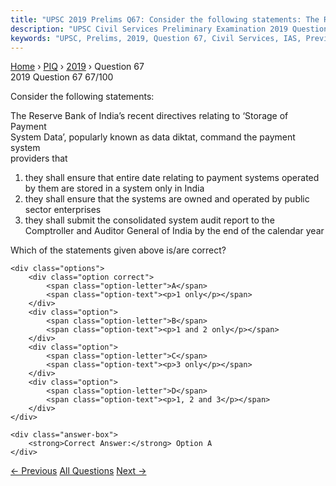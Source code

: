 ```yaml
---
title: "UPSC 2019 Prelims Q67: Consider the following statements: The Reserve Bank of India..."
description: "UPSC Civil Services Preliminary Examination 2019 Question 67 with options and answer"
keywords: "UPSC, Prelims, 2019, Question 67, Civil Services, IAS, Previous Year Questions"
---
```


<nav class="breadcrumb">
    <a href="../../">Home</a>
    <span>›</span>
    <a href="../">PIQ</a>
    <span>›</span>
    <a href="./">2019</a>
    <span>›</span>
    <span>Question 67</span>
</nav>

<div class="question-header">
    <div class="question-meta">
        <span class="year-badge">2019</span>
        <span class="question-number">Question 67</span>
        <span class="progress">67/100</span>
    </div>
    <div class="progress-bar">
        <div class="progress-fill" style="width: 67.0%"></div>
    </div>
</div>

<div class="question-content">
    <div class="question-text">
        <p>Consider the following statements:</p>
<p>The Reserve Bank of India’s recent directives relating to ‘Storage of Payment<br />
System Data’, popularly known as data diktat, command the payment system<br />
providers that</p>
<ol>
<li>they shall ensure that entire date relating to payment systems operated by them are stored in a system only in India</li>
<li>they shall ensure that the systems are owned and operated by public sector enterprises</li>
<li>they shall submit the consolidated system audit report to the Comptroller and Auditor General of India by the end of the calendar year</li>
</ol>
<p>Which of the statements given above is/are correct?</p>
    </div>
    
    <div class="options">
        <div class="option correct">
            <span class="option-letter">A</span>
            <span class="option-text"><p>1 only</p></span>
        </div>
        <div class="option">
            <span class="option-letter">B</span>
            <span class="option-text"><p>1 and 2 only</p></span>
        </div>
        <div class="option">
            <span class="option-letter">C</span>
            <span class="option-text"><p>3 only</p></span>
        </div>
        <div class="option">
            <span class="option-letter">D</span>
            <span class="option-text"><p>1, 2 and 3</p></span>
        </div>
    </div>

    <div class="answer-box">
        <strong>Correct Answer:</strong> Option A
    </div>
</div>

<div class="question-nav">
    <a href="../q066-which-one-of-the-following-is-not-the-most-likely/" class="nav-btn prev">← Previous</a>
    <a href="../" class="nav-btn center">All Questions</a>
    <a href="../q068-which-of-the-following-adopted-a-law-on-data-prote/" class="nav-btn next">Next →</a>
</div>
